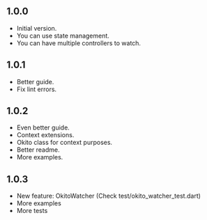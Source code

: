 ## 1.0.0

- Initial version.
- You can use state management.
- You can have multiple controllers to watch.


## 1.0.1

- Better guide.
- Fix lint errors.


## 1.0.2

- Even better guide.
- Context extensions.
- Okito class for context purposes.
- Better readme.
- More examples.


## 1.0.3

- New feature: OkitoWatcher (Check test/okito_watcher_test.dart)
- More examples
- More tests